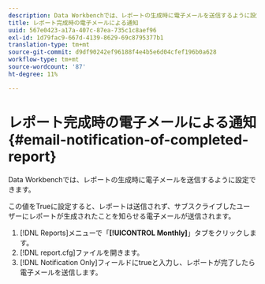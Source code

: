 ```yaml
---
description: Data Workbenchでは、レポートの生成時に電子メールを送信するように設定できます。
title: レポート完成時の電子メールによる通知
uuid: 567e0423-a17a-407c-87ea-735c1c8aef96
exl-id: 1d79fac9-667d-4139-8629-69c8795377b1
translation-type: tm+mt
source-git-commit: d9df90242ef96188f4e4b5e6d04cfef196b0a628
workflow-type: tm+mt
source-wordcount: '87'
ht-degree: 11%

---
```


# レポート完成時の電子メールによる通知{#email-notification-of-completed-report}

Data Workbenchでは、レポートの生成時に電子メールを送信するように設定できます。

この値をTrueに設定すると、レポートは送信されず、サブスクライブしたユーザーにレポートが生成されたことを知らせる電子メールが送信されます。

1. [!DNL Reports]メニューで「**[!UICONTROL Monthly]**」タブをクリックします。
1. [!DNL report.cfg]ファイルを開きます。
1. [!DNL Notification Only]フィールドにtrueと入力し、レポートが完了したら電子メールを送信します。
